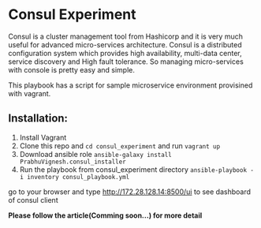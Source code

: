 # Consul Experiment

Consul is a cluster management tool from Hashicorp and it is very much useful for advanced micro-services architecture. Consul is a distributed configuration system which provides high availability, multi-data center, service discovery and High fault tolerance. So managing micro-services with console is pretty easy and simple.

This playbook has a script for sample microservice environment provisined with vagrant.
## Installation:

1. Install Vagrant
2. Clone this repo and `cd consul_experiment` and run `vagrant up`
3. Download ansible role `ansible-galaxy install PrabhuVignesh.consul_installer`
4. Run the playbook from consul_experiment directory `ansible-playbook -i inventory consul_playbook.yml`

go to your browser and type http://172.28.128.14:8500/ui to see dashboard of consul client

**Please follow the article(Comming soon...) for more detail**
